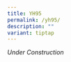 ```yaml
---
title: YH95
permalink: /yh95/
description: ""
variant: tiptap
---
```

<p><em>Under Construction</em>
</p>
<p></p>
<p></p>
<p></p>
<p></p>
<p></p>
<p></p>
<p></p>